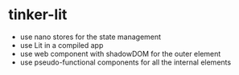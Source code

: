 # tinker-lit

- use nano stores for the state management
- use Lit in a compiled app
- use web component with shadowDOM for the outer element
- use pseudo-functional components for all the internal elements

